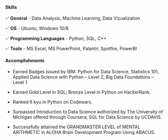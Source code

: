 #### Skills

:white_check_mark:  **General** - Data Analysis, Machine Learning, Data Vizualization

:white_check_mark:  **OS** - Ubuntu, Windows 10/8

:white_check_mark:  **Programming Languages** - Python, SQL, C++

:white_check_mark:  **Tools** - MS Excel, MS PowerPoint, Palantir, Spotfire, PowerBI


#### Accomplishments 

- Earned Badges issued by IBM: Python for Data Science, Statistics 101, Applied Data Science with Python – Level 2, Big Data
Foundations – Level 1.

- Earned Gold Level in SQL; Bronze Level in Python on HackerRank.

- Ranked 6 kyu in Python on Codewars.

- Surpassed Introduction to Data Science authorized by The University of Michigan offered through Coursera; SQL for Data Science by UCDAVIS.

- Successfully attained the GRANDMASTER LEVEL of MENTAL ARITHMETIC in ALOHA Brain Development Program Using ABACUS.
